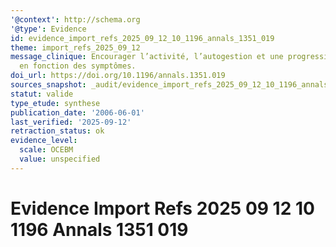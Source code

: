 ```yaml
---
'@context': http://schema.org
'@type': Evidence
id: evidence_import_refs_2025_09_12_10_1196_annals_1351_019
theme: import_refs_2025_09_12
message_clinique: Encourager l’activité, l’autogestion et une progression graduée
  en fonction des symptômes.
doi_url: https://doi.org/10.1196/annals.1351.019
sources_snapshot: _audit/evidence_import_refs_2025_09_12_10_1196_annals_1351_019.json
statut: valide
type_etude: synthese
publication_date: '2006-06-01'
last_verified: '2025-09-12'
retraction_status: ok
evidence_level:
  scale: OCEBM
  value: unspecified
---
```

# Evidence Import Refs 2025 09 12 10 1196 Annals 1351 019

